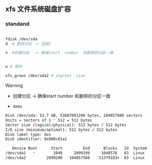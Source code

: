 ## xfs 文件系统磁盘扩容

### standand


```bash

fdisk /dev/sda
d  # 删除分区 -> 选择2

n  #创建分区  -> 确保start  number  和删除的分区一致


w # 保存

xfs_grows /dev/sda2 # ingrees  size

```

> [!WARNING]
> - 创建分区  -> 确保start  number  和删除的分区一致

- `demo`

```bash
Disk /dev/sda: 53.7 GB, 53687091200 bytes, 104857600 sectors
Units = sectors of 1 * 512 = 512 bytes
Sector size (logical/physical): 512 bytes / 512 bytes
I/O size (minimum/optimal): 512 bytes / 512 bytes
Disk label type: dos
Disk identifier: 0x000c81a1

   Device Boot      Start         End      Blocks   Id  System
/dev/sda1   *        2048     2099199     1048576   83  Linux
/dev/sda2         2099200   104857566    51379183+  83  Linux
```








